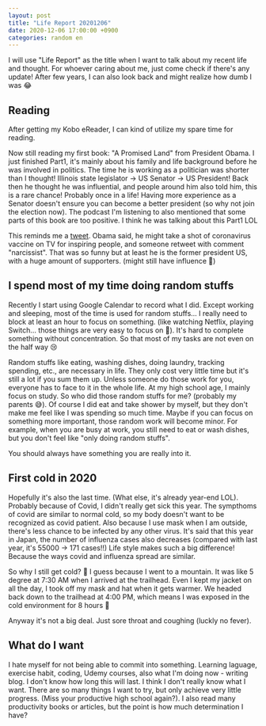 ```yaml
---
layout: post
title: "Life Report 20201206"
date: 2020-12-06 17:00:00 +0900
categories: random en
---
```


I will use "Life Report" as the title when I want to talk about my recent life and thought. For whoever caring about me, just come check if there's any update! After few years, I can also look back and might realize how dumb I was 😂

## Reading

After getting my Kobo eReader, I can kind of utilize my spare time for reading. 

Now still reading my first book: "A Promised Land" from President Obama. I just finished Part1, it's mainly about his family and life background before he was involved in politics. The time he is working as a politician was shorter than I thought! Illinois state legislator → US Senator → US President! Back then he thought he was influential, and people around him also told him, this is a rare chance! Probably once in a life! Having more experience as a Senator doesn't ensure you can become a better president (so why not join the election now). The podcast I'm listening to also mentioned that some parts of this book are too positive. I think he was talking about this Part1 LOL

This reminds me a [tweet](https://twitter.com/catturd2/status/1334469144427814912?s=20). Obama said, he might take a shot of coronavirus vaccine on TV for inspiring people, and someone retweet with comment "narcissist". That was so funny but at least he is the former president US, with a huge amount of supporters. (might still have influence 🤔)

## I spend most of my time doing random stuffs

Recently I start using Google Calendar to record what I did. Except working and sleeping, most of the time is used for random stuffs... I really need to block at least an hour to focus on something. (like watching Netflix, playing Switch... those things are very easy to focus on 🤭). It's hard to complete something without concentration. So that most of my tasks are not even on the half way 😢

Random stuffs like eating, washing dishes, doing laundry, tracking spending, etc., are necessary in life. They only cost very little time but it's still a lot if you sum them up. Unless someone do those work for you, everyone has to face to it in the whole life. At my high school age, I mainly focus on study. So who did those random stuffs for me? (probably my parents 😅). Of course I did eat and take shower by myself, but they don't make me feel like I was spending so much time. Maybe if you can focus on something more important, those random work will become minor. For example, when you are busy at work, you still need to eat or wash dishes, but you don't feel like "only doing random stuffs". 

You should always have something you are really into it.

## First cold in 2020

Hopefully it's also the last time. (What else, it's already year-end LOL). Probably because of Covid, I didn't really get sick this year. The sympthoms of covid are similar to normal cold, so my body doesn't want to be recognized as covid patient. Also because I use mask when I am outside, there's less chance to be infected by any other virus. It's said that this year in Japan, the number of influenza cases also decreases (compared with last year, it's 55000 → 171 cases!!) Life style makes such a big difference! Because the ways covid and influenza spread are similar.

So why I still get cold? 🤧 I guess because I went to a mountain. It was like 5 degree at 7:30 AM when I arrived at the trailhead. Even I kept my jacket on all the day, I took off my mask and hat when it gets warmer. We headed back down to the trailhead at 4:00 PM, which means I was exposed in the cold environment for 8 hours 🥶 

Anyway it's not a big deal. Just sore throat and coughing (luckly no fever).

## What do I want

I hate myself for not being able to commit into something. Learning laguage, exercise habit, coding, Udemy courses, also what I'm doing now - writing blog. I don't know how long this will last. I think I don't really know what I want. There are so many things I want to try, but only achieve very little progress. (Miss your productive high school again?). I also read many productivity books or articles, but the point is how much determination I have?